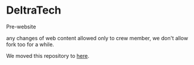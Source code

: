 # DeltraTech
Pre-website

any changes of web content allowed only to crew member, we don't allow fork too for a while.

We moved this repository to [here](https://github.com/Deltratech/Deltratech/tree/main).
